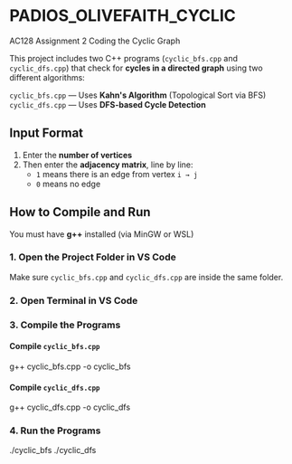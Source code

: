 # PADIOS_OLIVEFAITH_CYCLIC
AC128 Assignment 2 Coding the Cyclic Graph

This project includes two C++ programs (`cyclic_bfs.cpp` and `cyclic_dfs.cpp`) that check for **cycles in a directed graph** using two different algorithms:

`cyclic_bfs.cpp` — Uses **Kahn's Algorithm** (Topological Sort via BFS)
`cyclic_dfs.cpp` — Uses **DFS-based Cycle Detection**

## Input Format
1. Enter the **number of vertices**
2. Then enter the **adjacency matrix**, line by line:
   - `1` means there is an edge from vertex `i → j`
   - `0` means no edge

## How to Compile and Run
You must have **g++** installed (via MinGW or WSL)

### 1. Open the Project Folder in VS Code
Make sure `cyclic_bfs.cpp` and `cyclic_dfs.cpp` are inside the same folder.
### 2️. Open Terminal in VS Code
### 3️. Compile the Programs
#### Compile `cyclic_bfs.cpp`
g++ cyclic_bfs.cpp -o cyclic_bfs
#### Compile `cyclic_dfs.cpp`
g++ cyclic_dfs.cpp -o cyclic_dfs
### 4. Run the Programs
./cyclic_bfs
./cyclic_dfs







